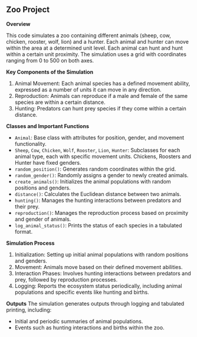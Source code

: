 ## **Zoo Project**

**Overview**

This code simulates a zoo containing different animals (sheep, cow, chicken, rooster, wolf, lion) and a hunter. Each animal and hunter can move within the area at a determined unit level. Each animal can hunt and hunt within a certain unit proximity. The simulation uses a grid with coordinates ranging from 0 to 500 on both axes.

**Key Components of the Simulation**
1. Animal Movement: Each animal species has a defined movement ability, expressed as a number of units it can move in any direction.
2. Reproduction: Animals can reproduce if a male and female of the same species are within a certain distance.
3. Hunting: Predators can hunt prey species if they come within a certain distance.

**Classes and Important Functions**
- `Animal`: Base class with attributes for position, gender, and movement functionality.
- `Sheep`, `Cow`, `Chicken`, `Wolf`, `Rooster`, `Lion`, `Hunter`: Subclasses for each animal type, each with specific movement units. Chickens, Roosters and Hunter have fixed genders.
- `random_position()`: Generates random coordinates within the grid.
- `random_gender()`: Randomly assigns a gender to newly created animals.
- `create_animals()`: Initializes the animal populations with random positions and genders.
- `distance()`: Calculates the Euclidean distance between two animals.
- `hunting()`: Manages the hunting interactions between predators and their prey.
- `reproduction()`: Manages the reproduction process based on proximity and gender of animals.
- `log_animal_status()`: Prints the status of each species in a tabulated format.

**Simulation Process**
1. Initialization: Setting up initial animal populations with random positions and genders.
2. Movement: Animals move based on their defined movement abilities.
3. Interaction Phases: Involves hunting interactions between predators and prey, followed by reproduction processes.
4. Logging: Reports the ecosystem status periodically, including animal populations and specific events like hunting and births.

**Outputs**
The simulation generates outputs through logging and tabulated printing, including:
- Initial and periodic summaries of animal populations.
- Events such as hunting interactions and births within the zoo.
